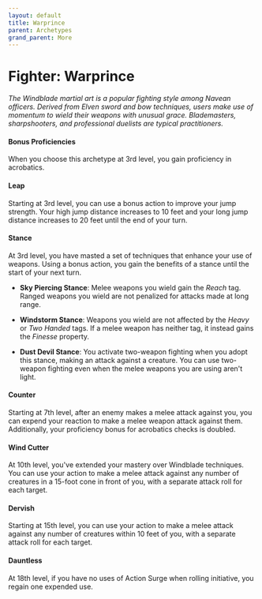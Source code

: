 ```yaml
---
layout: default
title: Warprince
parent: Archetypes
grand_parent: More
---
```


# Fighter: Warprince

_The Windblade martial art is a popular fighting style among Navean officers. Derived from Elven sword and bow techniques, users make use of momentum to wield their weapons with unusual grace. Blademasters, sharpshooters, and professional duelists are typical practitioners._


#### Bonus Proficiencies
When you choose this archetype at 3rd level, you gain proficiency in acrobatics. 


#### Leap
Starting at 3rd level, you can use a bonus action to improve your jump strength. Your high jump distance increases to 10 feet and your long jump distance increases to 20 feet until the end of your turn.


#### Stance
At 3rd level, you have masted a set of techniques that enhance your use of weapons. Using a bonus action, you gain the benefits of a stance until the start of your next turn.

* **Sky Piercing Stance**: Melee weapons you wield gain the _Reach_ tag. Ranged weapons you wield are not penalized for attacks made at long range.

* **Windstorm Stance**: Weapons you wield are not affected by the _Heavy_ or _Two Handed_ tags. If a melee weapon has neither tag, it instead gains the _Finesse_ property. 

* **Dust Devil Stance**: You activate two-weapon fighting when you adopt this stance, making an attack against a creature. You can use two-weapon fighting even when the melee weapons you are using aren't light. 


#### Counter
Starting at 7th level, after an enemy makes a melee attack against you, you can expend your reaction to make a melee weapon attack against them. Additionally, your proficiency bonus for acrobatics checks is doubled.


#### Wind Cutter
At 10th level, you've extended your mastery over Windblade techniques. You can use your action to make a melee attack against any number of creatures in a 15-foot cone in front of you, with a separate attack roll for each target. 


#### Dervish
Starting at 15th level, you can use your action to make a melee attack against any number of creatures within 10 feet of you, with a separate attack roll for each target.


#### Dauntless
At 18th level, if you have no uses of Action Surge when rolling initiative, you regain one expended use.